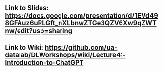 ## Link to Slides: https://docs.google.com/presentation/d/1EVd498GFAuz6uRLGft_nXLbnwZTGe3QZV6Xw9qZWTnw/edit?usp=sharing
## Link to Wiki: https://github.com/ua-datalab/DLWorkshops/wiki/Lecture4:-Introduction-to-ChatGPT
